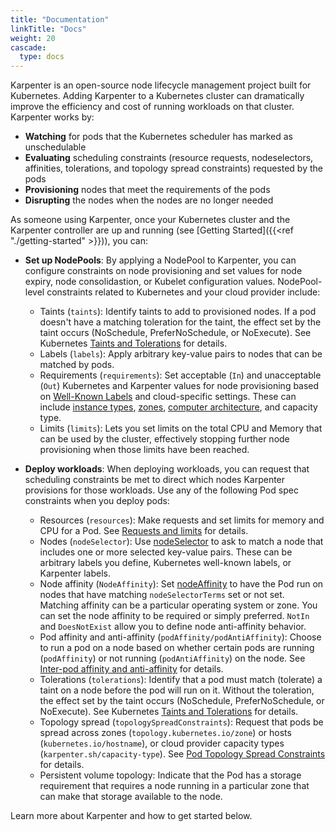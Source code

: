 ```yaml
---
title: "Documentation"
linkTitle: "Docs"
weight: 20
cascade:
  type: docs
---
```

Karpenter is an open-source node lifecycle management project built for Kubernetes.
Adding Karpenter to a Kubernetes cluster can dramatically improve the efficiency and cost of running workloads on that cluster.
Karpenter works by:

* **Watching** for pods that the Kubernetes scheduler has marked as unschedulable
* **Evaluating** scheduling constraints (resource requests, nodeselectors, affinities, tolerations, and topology spread constraints) requested by the pods
* **Provisioning** nodes that meet the requirements of the pods
* **Disrupting** the nodes when the nodes are no longer needed

As someone using Karpenter, once your Kubernetes cluster and the Karpenter controller are up and running (see [Getting Started]({{<ref "./getting-started" >}})), you can:

* **Set up NodePools**: By applying a NodePool to Karpenter, you can configure constraints on node provisioning and set values for node expiry, node consolidastion, or Kubelet configuration values.
  NodePool-level constraints related to Kubernetes and your cloud provider include:

  - Taints (`taints`): Identify taints to add to provisioned nodes. If a pod doesn't have a matching toleration for the taint, the effect set by the taint occurs (NoSchedule, PreferNoSchedule, or NoExecute). See Kubernetes [Taints and Tolerations](https://kubernetes.io/docs/concepts/scheduling-eviction/taint-and-toleration/) for details.
  - Labels (`labels`): Apply arbitrary key-value pairs to nodes that can be matched by pods.
  - Requirements (`requirements`): Set acceptable (`In`) and unacceptable (`Out`) Kubernetes and Karpenter values for node provisioning based on [Well-Known Labels](https://kubernetes.io/docs/reference/labels-annotations-taints/) and cloud-specific settings. These can include [instance types](https://kubernetes.io/docs/reference/labels-annotations-taints/#nodekubernetesioinstance-type), [zones](https://kubernetes.io/docs/reference/labels-annotations-taints/#topologykubernetesiozone), [computer architecture](https://kubernetes.io/docs/reference/labels-annotations-taints/#kubernetes-io-arch), and capacity type.
  - Limits (`limits`): Lets you set limits on the total CPU and Memory that can be used by the cluster, effectively stopping further node provisioning when those limits have been reached.

* **Deploy workloads**: When deploying workloads, you can request that scheduling constraints be met to direct which nodes Karpenter provisions for those workloads. Use any of the following Pod spec constraints when you deploy pods:

  - Resources (`resources`): Make requests and set limits for memory and CPU for a Pod. See [Requests and limits](https://kubernetes.io/docs/concepts/configuration/manage-resources-containers/#requests-and-limits) for details.
  - Nodes (`nodeSelector`): Use [nodeSelector](https://kubernetes.io/docs/concepts/scheduling-eviction/assign-pod-node/#nodeselector) to ask to match a node that includes one or more selected key-value pairs. These can be arbitrary labels you define, Kubernetes well-known labels, or Karpenter labels.
  - Node affinity (`NodeAffinity`): Set [nodeAffinity](https://kubernetes.io/docs/concepts/scheduling-eviction/assign-pod-node/#node-affinity) to have the Pod run on nodes that have matching `nodeSelectorTerms` set or not set. Matching affinity can be a particular operating system or zone. You can set the node affinity to be required or simply preferred. `NotIn` and `DoesNotExist` allow you to define node anti-affinity behavior.
  - Pod affinity and anti-affinity (`podAffinity/podAntiAffinity`): Choose to run a pod on a node based on whether certain pods are running (`podAffinity`) or not running (`podAntiAffinity`) on the node. See [Inter-pod affinity and anti-affinity](https://kubernetes.io/docs/concepts/scheduling-eviction/assign-pod-node/#inter-pod-affinity-and-anti-affinity) for details.
  - Tolerations (`tolerations`): Identify that a pod must match (tolerate) a taint on a node before the pod will run on it. Without the toleration, the effect set by the taint occurs (NoSchedule, PreferNoSchedule, or NoExecute). See Kubernetes [Taints and Tolerations](https://kubernetes.io/docs/concepts/scheduling-eviction/taint-and-toleration/) for details.
  - Topology spread (`topologySpreadConstraints`): Request that pods be spread across zones (`topology.kubernetes.io/zone`) or hosts (`kubernetes.io/hostname`), or cloud provider capacity types (`karpenter.sh/capacity-type`). See [Pod Topology Spread Constraints](https://kubernetes.io/docs/concepts/workloads/pods/pod-topology-spread-constraints/) for details.
  - Persistent volume topology: Indicate that the Pod has a storage requirement that requires a node running in a particular zone that can make that storage available to the node.

Learn more about Karpenter and how to get started below.
